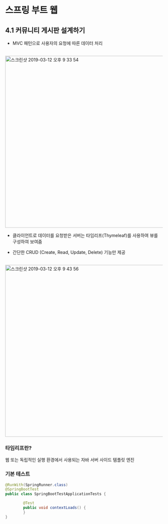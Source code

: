 

# 스프링 부트 웹

## 4.1 커뮤니티 게시판 설계하기

- MVC 패턴으로 사용자의 요청에 따른 데이터 처리
<br>


<img width="550" alt="스크린샷 2019-03-12 오후 9 33 54" src="https://user-images.githubusercontent.com/34764544/54200758-6ef6ba00-450f-11e9-90e3-cbca1e0e83c9.png">
<br>


- 클라이언트로 데이터를 요청받은 서버는 타임리프(Thymeleaf)를 사용하여 뷰를 구성하여 보여줌

- 간단한 CRUD (Create, Read, Update, Delete) 기능만 제공
<br>

<img width="550" alt="스크린샷 2019-03-12 오후 9 43 56" src="https://user-images.githubusercontent.com/34764544/54200999-f47a6a00-450f-11e9-832b-1992c196a65a.png">
<br>

### 타임리프란?
웹 또는 독립적인 실행 환경에서 사용되는 자바 서버 사이드 템플릿 엔진
<br>


###




### 기본 테스트
```java
@RunWith(SpringRunner.class)
@SpringBootTest
public class SpringBootTestApplicationTests {

	    @Test
	    public void contextLoads() {
	    }
}
```
<br>
